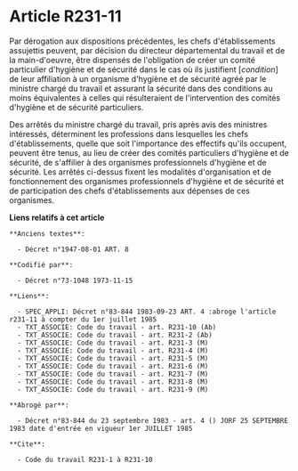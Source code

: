 # Article R231-11

Par dérogation aux dispositions précédentes, les chefs d'établissements assujettis peuvent, par décision du directeur
départemental du travail et de la main-d'oeuvre, être dispensés de l'obligation de créer un comité particulier d'hygiène et
de sécurité dans le cas où ils justifient [*condition*] de leur affiliation à un organisme d'hygiène et de sécurité agréé par
le ministre chargé du travail et assurant la sécurité dans des conditions au moins équivalentes à celles qui résulteraient de
l'intervention des comités d'hygiène et de sécurité particuliers.

Des arrêtés du ministre chargé du travail, pris après avis des ministres intéressés, déterminent les professions dans
lesquelles les chefs d'établissements, quelle que soit l'importance des effectifs qu'ils occupent, peuvent être tenus, au
lieu de créer des comités particuliers d'hygiène et de sécurité, de s'affilier à des organismes professionnels d'hygiène et
de sécurité. Les arrêtés ci-dessus fixent les modalités d'organisation et de fonctionnement des organismes professionnels
d'hygiène et de sécurité et de participation des chefs d'établissements aux dépenses de ces organismes.

**Liens relatifs à cet article**

	**Anciens textes**:

	  - Décret n°1947-08-01 ART. 8

	**Codifié par**:

	  - Décret n°73-1048 1973-11-15

	**Liens**:

	  - SPEC_APPLI: Décret n°83-844 1983-09-23 ART. 4 :abroge l'article r231-11 à compter du 1er juillet 1985
	  - TXT_ASSOCIE: Code du travail - art. R231-10 (Ab)
	  - TXT_ASSOCIE: Code du travail - art. R231-2 (Ab)
	  - TXT_ASSOCIE: Code du travail - art. R231-3 (M)
	  - TXT_ASSOCIE: Code du travail - art. R231-4 (M)
	  - TXT_ASSOCIE: Code du travail - art. R231-5 (M)
	  - TXT_ASSOCIE: Code du travail - art. R231-6 (M)
	  - TXT_ASSOCIE: Code du travail - art. R231-7 (M)
	  - TXT_ASSOCIE: Code du travail - art. R231-8 (M)
	  - TXT_ASSOCIE: Code du travail - art. R231-9 (M)

	**Abrogé par**:

	  - Décret n°83-844 du 23 septembre 1983 - art. 4 () JORF 25 SEPTEMBRE 1983 date d'entrée en vigueur 1er JUILLET 1985

	**Cite**:

	  - Code du travail R231-1 à R231-10
